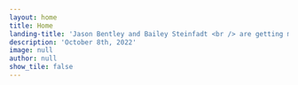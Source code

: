 ```yaml
---
layout: home
title: Home
landing-title: 'Jason Bentley and Bailey Steinfadt <br /> are getting married!'
description: 'October 8th, 2022'
image: null
author: null
show_tile: false
---
```


